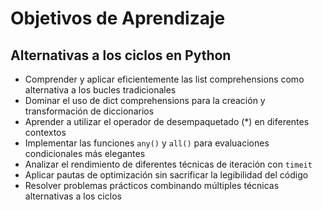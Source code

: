 # Objetivos de Aprendizaje 

## Alternativas a los ciclos en Python

- Comprender y aplicar eficientemente las list comprehensions como alternativa a los bucles tradicionales
- Dominar el uso de dict comprehensions para la creación y transformación de diccionarios
- Aprender a utilizar el operador de desempaquetado (*) en diferentes contextos
- Implementar las funciones `any()` y `all()` para evaluaciones condicionales más elegantes
- Analizar el rendimiento de diferentes técnicas de iteración con `timeit`
- Aplicar pautas de optimización sin sacrificar la legibilidad del código
- Resolver problemas prácticos combinando múltiples técnicas alternativas a los ciclos